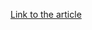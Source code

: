 [Link to the article](https://www.bleepingcomputer.com/news/security/inside-the-incident-uncovering-an-advanced-phishing-attack/)
